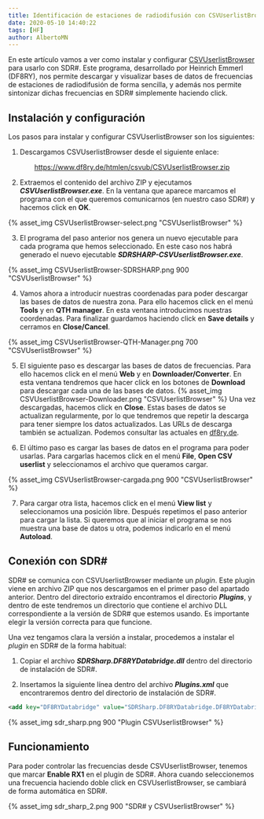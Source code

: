 ```yaml
---
title: Identificación de estaciones de radiodifusión con CSVUserlistBrowser
date: 2020-05-10 14:40:22
tags: [HF]
author: AlbertoMN
---
```


En este artículo vamos a ver como instalar y configurar [CSVUserlistBrowser](https://www.df8ry.de/htmlen/home/%F0%9F%8F%A1welcome.htm) para usarlo con SDR#. Este programa, desarrollado por Heinrich Emmerl (DF8RY), nos permite descargar y visualizar bases de datos de frecuencias de estaciones de radiodifusión de forma sencilla, y además nos permite sintonizar dichas frecuencias en SDR# simplemente haciendo click.

<!-- more -->

## Instalación y configuración

Los pasos para instalar y configurar CSVUserlistBrowser son los siguientes:

1. Descargamos CSVUserlistBrowser desde el siguiente enlace:

[<center>https://www.df8ry.de/htmlen/csvub/CSVUserlistBrowser.zip</center>](https://www.df8ry.de/htmlen/csvub/CSVUserlistBrowser.zip)

2. Extraemos el contenido del archivo ZIP y ejecutamos **_CSVUserlistBrowser.exe_**. En la ventana que aparece marcamos el programa con el que queremos comunicarnos (en nuestro caso SDR#) y hacemos click en **OK**.

{% asset_img CSVUserlistBrowser-select.png "CSVUserlistBrowser" %}

3. El programa del paso anterior nos genera un nuevo ejecutable para cada programa que hemos seleccionado. En este caso nos habrá generado el nuevo ejecutable **_SDRSHARP-CSVUserlistBrowser.exe_**.

{% asset_img CSVUserlistBrowser-SDRSHARP.png 900 "CSVUserlistBrowser" %}

4. Vamos ahora a introducir nuestras coordenadas para poder descargar las bases de datos de nuestra zona. Para ello hacemos click en el menú **Tools** y en **QTH manager**. En esta ventana introducimos nuestras coordenadas. Para finalizar guardamos haciendo click en **Save details** y cerramos en **Close/Cancel**.

{% asset_img CSVUserlistBrowser-QTH-Manager.png 700 "CSVUserlistBrowser" %}

5. El siguiente paso es descargar las bases de datos de frecuencias. Para ello hacemos click en el menú **Web** y en **Downloader/Converter**. En esta ventana tendremos que hacer click en los botones de **Download** para descargar cada una de las bases de datos.
{% asset_img CSVUserlistBrowser-Downloader.png "CSVUserlistBrowser" %}
Una vez descargadas, hacemos click en **Close**.
Estas bases de datos se actualizan regularmente, por lo que tendremos que repetir la descarga para tener siempre los datos actualizados.
Las URLs de descarga también se actualizan. Podemos consultar las actuales en [df8ry.de](https://www.df8ry.de/htmlen/csvub/%F0%9F%91%B6firststeps.htm).

6. El último paso es cargar las bases de datos en el programa para poder usarlas. Para cargarlas hacemos click en el menú **File**, **Open CSV userlist** y seleccionamos el archivo que queramos cargar.

{% asset_img CSVUserlistBrowser-cargada.png 900 "CSVUserlistBrowser" %}

7. Para cargar otra lista, hacemos click en el menú **View list** y seleccionamos una posición libre. Después repetimos el paso anterior para cargar la lista. Si queremos que al iniciar el programa se nos muestra una base de datos u otra, podemos indicarlo en el menú **Autoload**.



## Conexión con SDR#

SDR# se comunica con CSVUserlistBrowser mediante un _plugin_. Este plugin viene en archivo ZIP que nos descargamos en el primer paso del apartado anterior.
Dentro del directorio extraído encontramos el directorio **_Plugins_**, y dentro de este tendremos un directorio que contiene el archivo DLL correspondiente a la versión de SDR# que estemos usando. Es importante elegir la versión correcta para que funcione.

Una vez tengamos clara la versión a instalar, procedemos a instalar el _plugin_ en SDR# de la forma habitual:

1. Copiar el archivo **_SDRSharp.DF8RYDatabridge.dll_** dentro del directorio de instalación de SDR#.

2. Insertamos la siguiente línea dentro del archivo _**Plugins.xml**_ que encontraremos dentro del directorio de instalación de SDR#.
```XML
<add key="DF8RYDatabridge" value="SDRSharp.DF8RYDatabridge.DF8RYDatabridgePlugin,SDRSharp.DF8RYDatabridge" />
```

{% asset_img sdr_sharp.png 900 "Plugin CSVUserlistBrowser" %}


## Funcionamiento

Para poder controlar las frecuencias desde CSVUserlistBrowser, tenemos que marcar **Enable RX1** en el plugin de SDR#. Ahora cuando seleccionemos una frecuencia haciendo doble click en CSVUserlistBrowser, se cambiará de forma automática en SDR#.

{% asset_img sdr_sharp_2.png 900 "SDR# y CSVUserlistBrowser" %}
